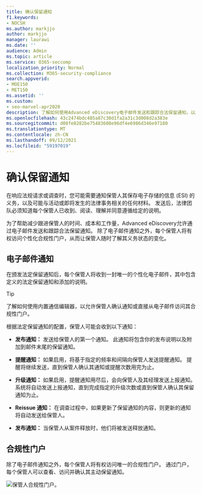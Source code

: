 ```yaml
---
title: 确认保留通知
f1.keywords:
- NOCSH
ms.author: markjjo
author: markjjo
manager: laurawi
ms.date: ''
audience: Admin
ms.topic: article
ms.service: O365-seccomp
localization_priority: Normal
ms.collection: M365-security-compliance
search.appverid:
- MOE150
- MET150
ms.assetid: ''
ms.custom:
- seo-marvel-apr2020
description: 了解如何使用Advanced eDiscovery电子邮件发送和跟踪合法保留通知，以及监视义务状态。
ms.openlocfilehash: 43c2474bdc485a87c30d1fa2a31c3d008d2a383e
ms.sourcegitcommit: d08fe0282be75483608e96df4e6986d346e97180
ms.translationtype: MT
ms.contentlocale: zh-CN
ms.lasthandoff: 09/12/2021
ms.locfileid: "59197019"
---
```

# <a name="acknowledge-a-hold-notification"></a>确认保留通知

在响应法规请求或调查时，您可能需要通知保管人其保存电子存储的信息 (ESI) 的义务，以及可能与活动或即将发生的法律事务相关的任何材料。 发送后，法律团队必须知道每个保管人已收到、阅读、理解并同意遵循给定的说明。

为了帮助减少跟进保管人的时间、成本和工作量，Advanced eDiscovery允许通过电子邮件发送和跟踪合法保留通知。 除了电子邮件通知之外，每个保管人将有权访问个性化合规性门户，从而让保管人随时了解其义务状态的变化。

## <a name="email-notifications"></a>电子邮件通知

在颁发法定保留通知后，每个保管人将收到一封唯一的个性化电子邮件，其中包含定义的法定保留通知和添加的说明。 

> [!TIP]
> 了解如何使用内置通信编辑器，以允许保管[](using-communications-editor.md)人确认通知或直接从电子邮件访问其合规性门户。

根据法定保留通知的配置，保管人可能会收到以下通知： 

- **发布通知：** 发送给保管人的第一个通知。 此通知将包含你的发布说明以及附加到邮件末尾的保留通知。

- **提醒通知：** 如果启用，将基于指定的频率和间隔向保管人发送提醒通知。 提醒将继续发送，直到保管人确认其通知或提醒次数用完为止。

- **升级通知：** 如果启用，提醒通知用尽后，会向保管人及其经理发送上报通知。 系统将自动发送上报通知，直到完成指定的升级次数或直到保管人确认其保留通知为止。

- **Reissue 通知：** 在调查过程中，如果更新了保留通知的内容，则更新的通知将自动发送给保管人。

- **发布通知：** 当保管人从案件释放时，他们将被发送释放通知。 

## <a name="compliance-portal"></a>合规性门户

除了电子邮件通知之外，每个保管人将有权访问唯一的合规性门户。 通过门户，每个保管人可以查看、访问并确认其主动保留通知。

![保管人合规性门户。](../media/CustodianPortal.jpg)
